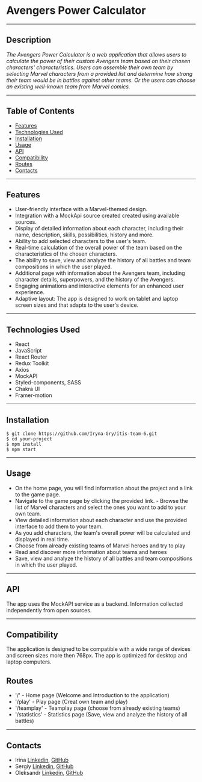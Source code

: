 # Avengers Power Calculator

---

## Description

_The Avengers Power Calculator is a web application that allows users to
calculate the power of their custom Avengers team based on their chosen
characters' characteristics. Users can assemble their own team by selecting
Marvel characters from a provided list and determine how strong their team would
be in battles against other teams. Or the users can choose an existing
well-known team from Marvel comics._

---

## Table of Contents

- [Features](#features)
- [Technologies Used](#technologies)
- [Installation](#installation)
- [Usage](#usage)
- [API](#api)
- [Compatibility](#compatibility)
- [Routes](#routes)
- [Contacts](#contacts)

---

## Features <a id="features"></a>

- User-friendly interface with a Marvel-themed design.
- Integration with a MockApi source created created using available sources.
- Display of detailed information about each character, including their name,
  description, skills, possibilities, history and more.
- Ability to add selected characters to the user's team.
- Real-time calculation of the overall power of the team based on the
  characteristics of the chosen characters.
- The ability to save, view and analyze the history of all battles and team
  compositions in which the user played.
- Additional page with information about the Avengers team, including character
  details, superpowers, and the history of the Avengers.
- Engaging animations and interactive elements for an enhanced user experience.
- Adaptive layout: The app is designed to work on tablet and laptop screen sizes
  and that adapts to the user's device.

---

## Technologies Used <a id="technologies"></a>

- React
- JavaScript
- React Router
- Redux Toolkit
- Axios
- MockAPI
- Styled-components, SASS
- Chakra UI
- Framer-motion

---

## Installation <a id="installation"></a>

```
$ git clone https://github.com/Iryna-Gry/itis-team-6.git
$ cd your-project
$ npm install
$ npm start

```

---

## Usage <a id="usage"></a>

- On the home page, you will find information about the project and a link to
  the game page.
- Navigate to the game page by clicking the provided link. - Browse the list of
  Marvel characters and select the ones you want to add to your own team.
- View detailed information about each character and use the provided interface
  to add them to your team.
- As you add characters, the team's overall power will be calculated and
  displayed in real time.
- Choose from already existing teams of Marvel heroes and try to play
- Read and discover more information about teams and heroes
- Save, view and analyze the history of all battles and team compositions in
  which the user played.

---

## API <a id="api"></a>

The app uses the MockAPI service as a backend. Information collected
independently from open sources.

---

## Compatibility <a id="compatibility"></a>

The application is designed to be compatible with a wide range of devices and
screen sizes more then 768px. The app is optimized for desktop and laptop
computers.

## Routes <a id="routes"></a>

- '/' - Home page (Welcome and Introduction to the application)
- '/play' - Play page (Сreat own team and play)
- '/teamplay' - Teamplay page (choose from already existing teams)
- '/statistics' - Statistics page (Save, view and analyze the history of all
  battles)

---

## Contacts <a id="contacts"></a>

- Irina [Linkedin](https://www.linkedin.com/in/iryna-grytsaenko/),
  [GitHub](https://github.com/Iryna-Gry)
- Sergiy [Linkedin](https://www.linkedin.com/in/sergey-androsov-8b8964253/),
  [GitHub](https://www.linkedin.com/in/sergey-androsov-8b8964253/)
- Oleksandr [Linkedin](https://www.linkedin.com/in/oleksandr-siryi/),
  [GitHub](https://github.com/Siryi-Oleksandr)
